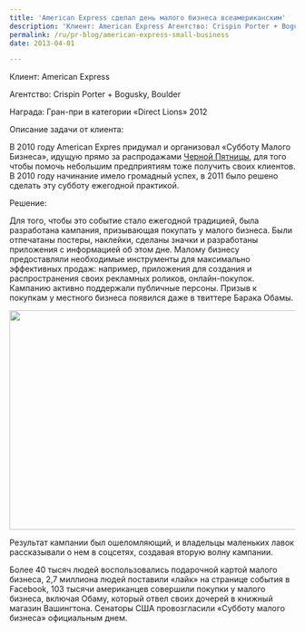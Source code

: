 ```yaml
---
title: 'American Express сделал день малого бизнеса всеамериканским'
description: 'Клиент: American Express Агентство: Crispin Porter + Bogusky, Boulder Награда: Гран-при в категории «Direct Lions» 2012 Описание задачи от клиента:'
permalink: /ru/pr-blog/american-express-small-business
date: 2013-04-01

---
```


Клиент: American Express

Агентство: Crispin Porter + Bogusky, Boulder

Награда: Гран-при в категории «Direct Lions» 2012

Описание задачи от клиента:

В 2010 году American Expres придумал и организовал «Субботу Малого Бизнеса», идущую прямо за распродажами <a href="https://ru.wikipedia.org/wiki/Чёрная_пятница_(распродажи)">Черной Пятницы</a>, для того чтобы помочь небольшим предприятиям тоже получить своих клиентов. В 2010 году начинание имело громадный успех, в 2011 было решено сделать эту субботу ежегодной практикой.

Решение:

Для того, чтобы это событие стало ежегодной традицией, была разработана кампания, призывающая покупать у малого бизнеса. Были отпечатаны постеры, наклейки, сделаны значки и разработаны приложения с информацией об этом дне. Малому бизнесу предоставляли необходимые инструменты для максимально эффективных продаж: например, приложения для создания и распространения своих рекламных роликов, онлайн-покупок. Кампанию активно поддержали публичные персоны. Призыв к покупкам у местного бизнеса появился даже в твиттере Барака Обамы.

<img src="{{ site.assets }}/upload/small-business-saturday-2010-pop_11519.jpg" alt="" class="post__img" width="580" height="387">

Результат кампании был ошеломляющий, и владельцы маленьких лавок рассказывали о нем в соцсетях, создавая вторую волну кампании.

Более 40 тысяч людей воспользовались подарочной картой малого бизнеса, 2,7 миллиона людей поставили «лайк» на странице события в Facebook, 103 тысячи американцев совершили покупки у малого бизнеса, включая Обаму, который отвел своих дочерей в книжный магазин Вашингтона. Сенаторы США провозгласили «Субботу малого бизнеса» официальным днем.


